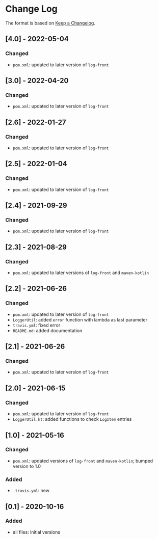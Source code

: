 # Change Log

The format is based on [Keep a Changelog](http://keepachangelog.com/).

## [4.0] - 2022-05-04
### Changed
- `pom.xml`: updated to later version of `log-front`

## [3.0] - 2022-04-20
### Changed
- `pom.xml`: updated to later version of `log-front`

## [2.6] - 2022-01-27
### Changed
- `pom.xml`: updated to later version of `log-front`

## [2.5] - 2022-01-04
### Changed
- `pom.xml`: updated to later version of `log-front`

## [2.4] - 2021-09-29
### Changed
- `pom.xml`: updated to later version of `log-front`

## [2.3] - 2021-08-29
### Changed
- `pom.xml`: updated to later versions of `log-front` and `maven-kotlin`

## [2.2] - 2021-06-26
### Changed
- `pom.xml`: updated to later version of `log-front`
- `LoggerUtil`: added `error` function with lambda as last parameter
- `travis.yml`: fixed error
- `README.md`: added documentation

## [2.1] - 2021-06-26
### Changed
- `pom.xml`: updated to later version of `log-front`

## [2.0] - 2021-06-15
### Changed
- `pom.xml`: updated to later version of `log-front`
- `LoggerUtil.kt`: added functions to check `LogItem` entries

## [1.0] - 2021-05-16
### Changed
- `pom.xml`: updated versions of `log-front` and `maven-kotlin`; bumped version to 1.0
### Added
- `.travis.yml`: new

## [0.1] - 2020-10-16
### Added
- all files: initial versions
